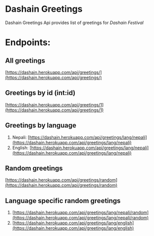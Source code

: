 # Dashain Greetings 
Dashain Greetings Api provides list of greetings for *Dashain Festival*

# Endpoints:

## All greetings
[https://dashain.herokuapp.com/api/greetings/](https://dashain.herokuapp.com/api/greetings/)

## Greetings by id (int:id)
[https://dashain.herokuapp.com/api/greetings/1](https://dashain.herokuapp.com/api/greetings/1)


## Greetings by language
1. Nepali:
    [https://dashain.herokuapp.com/api/greetings/lang/nepali](https://dashain.herokuapp.com/api/greetings/lang/nepali)
2. English:
    [https://dashain.herokuapp.com/api/greetings/lang/nepali](https://dashain.herokuapp.com/api/greetings/lang/nepali)

## Random greetings
[https://dashain.herokuapp.com/api/greetings/random](https://dashain.herokuapp.com/api/greetings/random)

## Language specific random greetings
1. [https://dashain.herokuapp.com/api/greetings/lang/nepali/random](https://dashain.herokuapp.com/api/greetings/lang/nepali/random)
2. [https://dashain.herokuapp.com/api/greetings/lang/english](https://dashain.herokuapp.com/api/greetings/lang/english)
